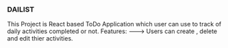 ### DAILIST ####
This Project is React based ToDo Application which user can use to track of daily activities completed or not.
Features:
---> Users can create , delete and edit thier activities.
